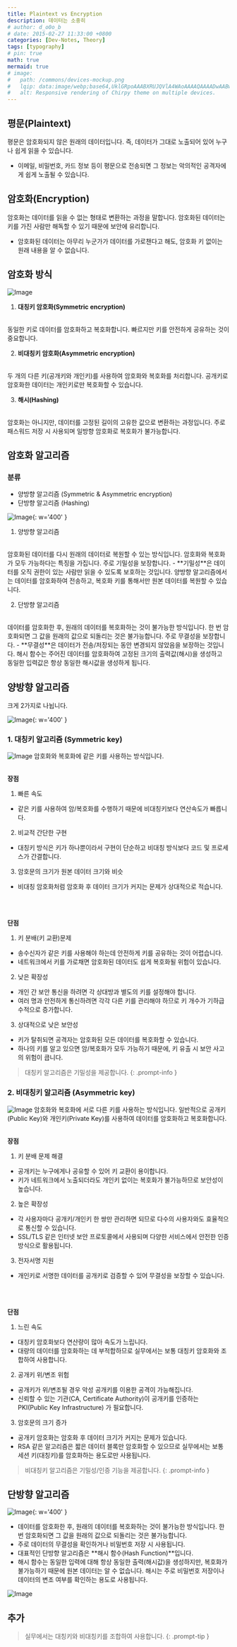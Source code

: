 ```yaml
---
title: Plaintext vs Encryption
description: 데이터는 소중히
# author: d_o0o_b
# date: 2015-02-27 11:33:00 +0800
categories: [Dev-Notes, Theory]
tags: [typography]
# pin: true
math: true
mermaid: true
# image:
#   path: /commons/devices-mockup.png
#   lqip: data:image/webp;base64,UklGRpoAAABXRUJQVlA4WAoAAAAQAAAADwAABwAAQUxQSDIAAAARL0AmbZurmr57yyIiqE8oiG0bejIYEQTgqiDA9vqnsUSI6H+oAERp2HZ65qP/VIAWAFZQOCBCAAAA8AEAnQEqEAAIAAVAfCWkAALp8sF8rgRgAP7o9FDvMCkMde9PK7euH5M1m6VWoDXf2FkP3BqV0ZYbO6NA/VFIAAAA
#   alt: Responsive rendering of Chirpy theme on multiple devices.
---
```


## 평문(Plaintext)
평문은 암호화되지 않은 원래의 데이터입니다. 즉, 데이터가 그대로 노출되어 있어 누구나 쉽게 읽을 수 있습니다.
- 이메일, 비밀번호, 카드 정보 등이 평문으로 전송되면 그 정보는 악의적인 공격자에게 쉽게 노출될 수 있습니다.

## 암호화(Encryption)
암호화는 데이터를 읽을 수 없는 형태로 변환하는 과정을 말합니다. 암호화된 데이터는 키를 가진 사람만 해독할 수 있기 때문에 보안에 유리합니다.
- 암호화된 데이터는 아무리 누군가가 데이터를 가로챈다고 해도, 암호화 키 없이는 원래 내용을 알 수 없습니다.

## 암호화 방식
![Image](https://github.com/user-attachments/assets/7607e624-d0b1-4650-8eb6-df81a7da8c72?raw=true)


1. **대칭키 암호화(Symmetric encryption)**
<br/>
동일한 키로 데이터를 암호화하고 복호화합니다. 빠르지만 키를 안전하게 공유하는 것이 중요합니다.

2. **비대칭키 암호화(Asymmetric encryption)**
<br/>
두 개의 다른 키(공개키와 개인키)를 사용하여 암호화와 복호화를 처리합니다. 공개키로 암호화한 데이터는 개인키로만 복호화할 수 있습니다.


3. **해시(Hashing)**
<br/>
암호화는 아니지만, 데이터를 고정된 길이의 고유한 값으로 변환하는 과정입니다. 주로 패스워드 저장 시 사용되며 일방향 암호화로 복호화가 불가능합니다.



## 암호화 알고리즘

### 분류
- 양방향 알고리즘 (Symmetric & Asymmetric encryption)
- 단방향 알고리즘 (Hashing)

![Image](https://github.com/user-attachments/assets/c54264b1-8a3a-49ba-bc6c-d4168b641f57?raw=true){: w='400' }


1. 양방향 알고리즘
<br/>
암호화된 데이터를 다시 원래의 데이터로 복원할 수 있는 방식입니다. 암호화와 복호화가 모두 가능하다는 특징을 가집니다.
주로 기밀성을 보장합니다.
 - **기밀성**은 데이터를 오직 권한이 있는 사람만 읽을 수 있도록 보호하는 것입니다. 양방향 알고리즘에서는 데이터를 암호화하여 전송하고, 복호화 키를 통해서만 원본 데이터를 복원할 수 있습니다.

2. 단방향 알고리즘
<br/>
데이터를 암호화한 후, 원래의 데이터를 복호화하는 것이 불가능한 방식입니다. 한 번 암호화되면 그 값을 원래의 값으로 되돌리는 것은 불가능합니다.
주로 무결성을 보장합니다.
 - **무결성**은 데이터가 전송/저장되는 동안 변경되지 않았음을 보장하는 것입니다. 해시 함수는 주어진 데이터를 암호화하여 고정된 크기의 출력값(해시)을 생성하고 동일한 입력값은 항상 동일한 해시값을 생성하게 됩니다.

## 양방향 알고리즘
크게 2가지로 나뉩니다.

![Image](https://github.com/user-attachments/assets/a1aff6eb-2157-4c15-b395-258537f1ad3d?raw=true){: w='400' }




### 1. 대칭키 알고리즘 (Symmetric key)

![Image](https://github.com/user-attachments/assets/c932d544-92c2-4834-acd7-96006da2b23b?raw=true)
암호화와 복호화에 같은 키를 사용하는 방식입니다.
<br/>
<br/>

**장점**
1. 빠른 속도
- 같은 키를 사용하여 암/복호화를 수행하기 때문에 비대칭키보다 연산속도가 빠릅니다.
<!-- - 특히, AES, DES 같은 알고리즘은 하드웨어 가속을 활용하여 빠른 암호화를 지원한다. -->

2. 비교적 간단한 구현
- 대칭키 방식은 키가 하나뿐이라서 구현이 단순하고 비대칭 방식보다 코드 및 프로세스가 간결합니다.

3. 암호문의 크기가 원본 데이터 크기와 비슷
- 비대칭 암호화처럼 암호화 후 데이터 크기가 커지는 문제가 상대적으로 적습니다.

<br/>
<br/>

**단점**
1. 키 분배(키 교환)문제
- 송수신자가 같은 키를 사용해야 하는데 안전하게 키를 공유하는 것이 어렵습니다.
- 네트워크에서 키를 가로채면 암호화된 데이터도 쉽게 복호화될 위험이 있습니다.
<!-- - 그래서, Diffie-Hellman 키 교환 같은 보안 프로토콜이 필요하다. -->

2. 낮은 확장성
- 개인 간 보안 통신을 하려면 각 상대방과 별도의 키를 설정해야 합니다.
- 여러 명과 안전하게 통신하려면 각각 다른 키를 관리해야 하므로 키 개수가 기하급수적으로 증가합니다.
<!-- - 기업 환경에서는 키 관리 시스템(Key Management System, KMS)이 필수적으로 필요해진다. -->

3. 상대적으로 낮은 보안성
- 키가 탈취되면 공격자는 암호화된 모든 데이터를 복호화할 수 있습니다.
- 하나의 키를 알고 있으면 암/복호화가 모두 가능하기 때문에, 키 유출 시 보안 사고의 위험이 큽니다.



> 대칭키 알고리즘은 기밀성을 제공합니다.
{: .prompt-info }



### 2. 비대칭키 알고리즘 (Asymmetric key)

![Image](https://github.com/user-attachments/assets/8041238d-250c-485e-91f0-b55095686cf3?raw=true)
암호화와 복호화에 서로 다른 키를 사용하는 방식입니다. 일반적으로 공개키(Public Key)와 개인키(Private Key)를 사용하여 데이터를 암호화하고 복호화합니다.
<br/>
<br/>

**장점**
1. 키 분배 문제 해결
- 공개키는 누구에게나 공유할 수 있어 키 교환이 용이합니다.
- 키가 네트워크에서 노출되더라도 개인키 없이는 복호화가 불가능하므로 보안성이 높습니다.

2. 높은 확장성
- 각 사용자마다 공개키/개인키 한 쌍만 관리하면 되므로 다수의 사용자와도 효율적으로 통신할 수 있습니다.
- SSL/TLS 같은 인터넷 보안 프로토콜에서 사용되며 다양한 서비스에서 안전한 인증 방식으로 활용됩니다.

3. 전자서명 지원
- 개인키로 서명한 데이터를 공개키로 검증할 수 있어 무결성을 보장할 수 있습니다.

<br/>
<br/>

**단점**
1. 느린 속도
- 대칭키 암호화보다 연산량이 많아 속도가 느립니다.
- 대량의 데이터를 암호화하는 데 부적합하므로 실무에서는 보통 대칭키 암호화와 조합하여 사용합니다.

2. 공개키 위/변조 위험
- 공개키가 위/변조될 경우 악성 공개키를 이용한 공격이 가능해집니다.
- 신뢰할 수 있는 기관(CA, Certificate Authority)이 공개키를 인증하는 PKI(Public Key Infrastructure) 가 필요합니다.

3. 암호문의 크기 증가
- 공개키 암호화는 암호화 후 데이터 크기가 커지는 문제가 있습니다.
- RSA 같은 알고리즘은 짧은 데이터 블록만 암호화할 수 있으므로 실무에서는 보통 세션 키(대칭키)를 암호화하는 용도로만 사용됩니다.

> 비대칭키 알고리즘은 기밀성/인증 기능을 제공합니다.
{: .prompt-info }

## 단방향 알고리즘

![Image](https://github.com/user-attachments/assets/4da8a691-e900-4cec-8b91-bbbae0067096?raw=true){: w='400' }

- 데이터를 암호화한 후, 원래의 데이터를 복호화하는 것이 불가능한 방식입니다. 한 번 암호화되면 그 값을 원래의 값으로 되돌리는 것은 불가능합니다.
- 주로 데이터의 무결성을 확인하거나 비밀번호 저장 시 사용됩니다.
- 대표적인 단방향 알고리즘은 **해시 함수(Hash Function)**입니다.
- 해시 함수는 동일한 입력에 대해 항상 동일한 출력(해시값)을 생성하지만, 복호화가 불가능하기 때문에 원본 데이터는 알 수 없습니다. 해시는 주로 비밀번호 저장이나 데이터의 변조 여부를 확인하는 용도로 사용됩니다.

![Image](https://github.com/user-attachments/assets/49a26c75-9142-4e9b-ab55-a73e278ccfbf?raw=true)


## 추가 
> 실무에서는 대칭키와 비대칭키를 조합하여 사용합니다.
{: .prompt-tip }
